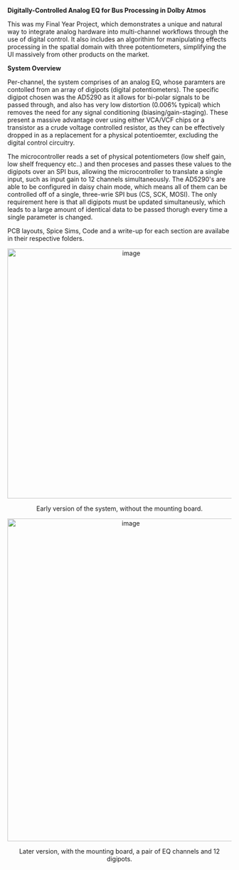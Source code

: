  **Digitally-Controlled Analog EQ for Bus Processing in Dolby Atmos**

This was my Final Year Project, which demonstrates a unique and natural way to integrate analog hardware into multi-channel workflows through the use of digital control. It also includes an algorithim for manipulating effects processing in the spatial domain with three potentiometers, simplifying the UI massively from other products on the market.

**System Overview**

Per-channel, the system comprises of an analog EQ, whose paramters are contolled from an array of digipots (digital potentiometers). The specific digipot chosen was the AD5290 as it allows for bi-polar signals to be passed through, and also has very low distortion (0.006% typical) which removes the need for any signal conditioning (biasing/gain-staging). These present a massive advantage over using either VCA/VCF chips or a transistor as a crude voltage controlled resistor, as they can be effectively dropped in as a replacement for a physical potentioemter, excluding the digital control circuitry. 

The microcontroller reads a set of physical potentiometers (low shelf gain, low shelf frequency etc..) and then proceses and passes these values to the digipots over an SPI bus, allowing the microcontroller to translate a single input, such as input gain to 12 channels simultaneously. The AD5290's are able to be configured in daisy chain mode, which means all of them can be controlled off of a single, three-wrie SPI bus (CS, SCK, MOSI). The only requirement here is that all digipots must be updated simultaneusly, which leads to a large amount of identical data to be passed thorugh every time a single parameter is changed. 

PCB layouts, Spice Sims, Code and a write-up for each section are availabe in their respective folders.

<p align=center> <img width="541" height="561" alt="image" src="https://github.com/user-attachments/assets/3527e708-1754-48f3-8a7e-a26cf42ed546" />

<p align=center> Early version of the system, without the mounting board.

<p align=center> <img width="539" height="724" alt="image" src="https://github.com/user-attachments/assets/812e1da3-4486-4c17-9d67-2a7fb309edcc" />

<p align=center> Later version, with the mounting board, a pair of EQ channels and 12 digipots.  



